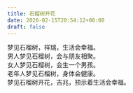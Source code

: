 ```yaml
---
title: 石榴树开花
date: 2020-02-15T20:54:12+08:00
draft: false
---
```


梦见石榴树，祥瑞，生活会幸福。<br>
男人梦见石榴树，会与朋友相聚。<br>
女人梦见石榴树，会生一个男孩。<br>
老年人梦见石榴树，身体会健康。<br>
梦见石榴树开花，吉兆，预示着生活会幸福。<br>
